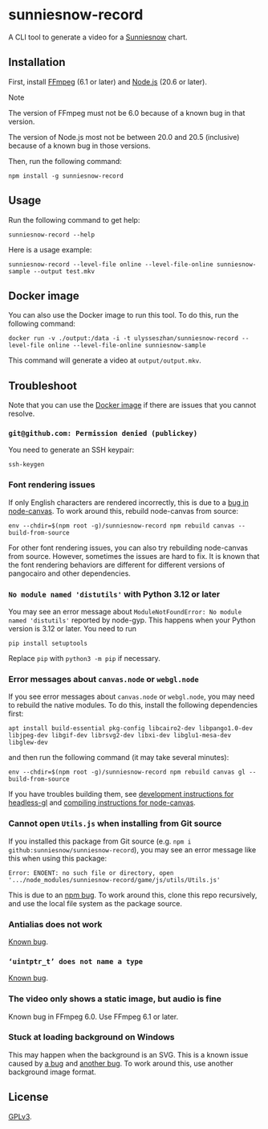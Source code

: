 # sunniesnow-record

A CLI tool to generate a video for a
[Sunniesnow](https://github.com/sunniesnow/sunniesnow) chart.

## Installation

First, install [FFmpeg](https://ffmpeg.org/) (6.1 or later)
and [Node.js](https://nodejs.org/) (20.6 or later).

> [!NOTE]
> The version of FFmpeg must not be 6.0
> because of a known bug in that version.
>
> The version of Node.js most not be between 20.0 and 20.5 (inclusive)
> because of a known bug in those versions.

Then, run the following command:

```shell
npm install -g sunniesnow-record
```

## Usage

Run the following command to get help:

```shell
sunniesnow-record --help
```

Here is a usage example:

```shell
sunniesnow-record --level-file online --level-file-online sunniesnow-sample --output test.mkv
```

## Docker image

You can also use the Docker image to run this tool.
To do this, run the following command:

```shell
docker run -v ./output:/data -i -t ulysseszhan/sunniesnow-record --level-file online --level-file-online sunniesnow-sample
```

This command will generate a video at `output/output.mkv`.

## Troubleshoot

Note that you can use the [Docker image](#docker-image)
if there are issues that you cannot resolve.

### `git@github.com: Permission denied (publickey)`

You need to generate an SSH keypair:

```shell
ssh-keygen
```

### Font rendering issues

If only English characters are rendered incorrectly,
this is due to a [bug in node-canvas](https://github.com/Automattic/node-canvas/issues/2332).
To work around this, rebuild node-canvas from source:

```shell
env --chdir=$(npm root -g)/sunniesnow-record npm rebuild canvas --build-from-source
```

For other font rendering issues, you can also try rebuilding node-canvas from source.
However, sometimes the issues are hard to fix.
It is known that the font rendering behaviors are different
for different versions of pangocairo and other dependencies.

### `No module named 'distutils'` with Python 3.12 or later

You may see an error message about `ModuleNotFoundError: No module named 'distutils'`
reported by node-gyp.
This happens when your Python version is 3.12 or later. You need to run

```shell
pip install setuptools
```

Replace `pip` with `python3 -m pip` if necessary.

### Error messages about `canvas.node` or `webgl.node`

If you see error messages about `canvas.node` or `webgl.node`,
you may need to rebuild the native modules.
To do this, install the following dependencies first:

```shell
apt install build-essential pkg-config libcairo2-dev libpango1.0-dev libjpeg-dev libgif-dev librsvg2-dev libxi-dev libglu1-mesa-dev libglew-dev
```

and then run the following command (it may take several minutes):

```shell
env --chdir=$(npm root -g)/sunniesnow-record npm rebuild canvas gl --build-from-source
```

If you have troubles building them, see
[development instructions for headless-gl](https://github.com/stackgl/headless-gl#how-should-i-set-up-a-development-environment-for-headless-gl)
and
[compiling instructions for node-canvas](https://github.com/Automattic/node-canvas#compiling).

### Cannot open `Utils.js` when installing from Git source

If you installed this package from Git source (e.g. `npm i github:sunniesnow/sunniesnow-record`),
you may see an error message like this when using this package:

```plain
Error: ENOENT: no such file or directory, open '.../node_modules/sunniesnow-record/game/js/utils/Utils.js'
```

This is due to an [npm bug](https://github.com/npm/cli/issues/2774).
To work around this, clone this repo recursively,
and use the local file system as the package source.

### Antialias does not work

[Known bug](https://github.com/stackgl/headless-gl/issues/282).

### `‘uintptr_t’ does not name a type`

[Known bug](https://github.com/pixijs/node/issues/18).

### The video only shows a static image, but audio is fine

Known bug in FFmpeg 6.0. Use FFmpeg 6.1 or later.

### Stuck at loading background on Windows

This may happen when the background is an SVG.
This is a known issue caused by
[a bug](https://github.com/Automattic/node-canvas/issues/1211)
and [another bug](https://github.com/pixijs/node/issues/14).
To work around this, use another background image format.

## License

[GPLv3](https://www.gnu.org/licenses/gpl-3.0.en.html).
